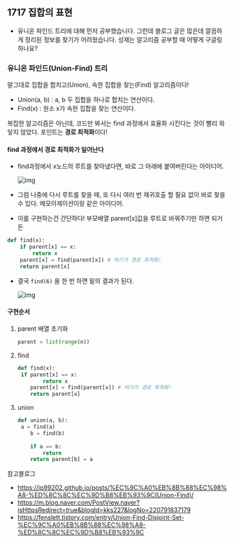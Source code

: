 ## 1717 집합의 표현

- 유니온 파인드 트리에 대해 먼저 공부했습니다. 그런데 블로그 글은 많은데 깔끔하게 정리된 정보를 찾기가 어려웠습니다. 성재는 알고리즘 공부할 때 어떻게 구글링하나요?



### 유니온 파인드(Union-Find) 트리

말그대로 집합을 합치고(Union), 속한 집합을 찾는(Find) 알고리즘이다!

- Union(a, b) : a, b 두 집합을 하나로 합치는 연산이다.
- Find(x) : 원소 x가 속한 집합을 찾는 연산이다.



복잡한 알고리즘은 아닌데, 코드만 봐서는 find 과정에서 효율화 시킨다는 것이 빨리 와닿지 않았다. 포인트는 **경로 최적화**이다!

#### find 과정에서 경로 최적화가 일어난다

- find과정에서 x노드의 루트를 찾아냈다면, 바로 그 아래에 붙여버린다는 아이디어.

  ![img](https://mblogthumb-phinf.pstatic.net/20160819_83/kks227_1471603215265DKr3x_PNG/6.png?type=w2)

- 그럼 나중에 다시 루트를 찾을 때, 또 다시 여러 번 재귀호출 할 필요 없이 바로 찾을 수 있다. 메모이제이션이랑 같은 아이디어.

- 이를 구현하는건 간단하다! 부모배열 parent[x]값을 루트로 바꿔주기만 하면 되거든

```python
def find(x):
	if parent[x] == x:
        return x 
    parent[x] = find(parent[x]) # 여기가 경로 최적화!
    return parent[x]
```

- 결국 `find(6)` 을 한 번 하면 밑의 결과가 된다.

  ![img](https://mblogthumb-phinf.pstatic.net/20160819_192/kks227_1471603215676Kw9Xv_PNG/7.png?type=w2)



#### 구현순서

1. parent 배열 초기화

   ```python
   parent = list(range(n))
   ```

2. find

   ```python
   def find(x):
   	if parent[x] == x:
           return x 
       parent[x] = find(parent[x]) # 여기가 경로 최적화!
       return parent[x]
   ```

3. union

   ```python
   def union(a, b):
   	a = find(a)
       b = find(b)
       
       if a == b:
           return
       return parent[b] = a
   ```
   


참고블로그

- https://ip99202.github.io/posts/%EC%9C%A0%EB%8B%88%EC%98%A8-%ED%8C%8C%EC%9D%B8%EB%93%9C(Union-Find)/
- https://m.blog.naver.com/PostView.naver?isHttpsRedirect=true&blogId=kks227&logNo=220791837179
- https://fenslett.tistory.com/entry/Union-Find-Disjoint-Set-%EC%9C%A0%EB%8B%88%EC%98%A8-%ED%8C%8C%EC%9D%B8%EB%93%9C

